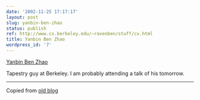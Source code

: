 ```yaml
---
date: '2002-11-25 17:17:17'
layout: post
slug: yanbin-ben-zhao
status: publish
ref: http://www.cs.berkeley.edu/~ravenben/stuff/cv.html
title: Yanbin Ben Zhao
wordpress_id: '7'
---
```


[Yanbin Ben Zhao](http://www.cs.berkeley.edu/~ravenben/stuff/cv.html)


Tapestry guy at Berkeley.  I am probably attending a talk of his tomorrow.


* * *


Copied from [old blog ](http://web.archive.org/web/20021201184320/www.obrain.com/Eamonn/archives/000008.html)
